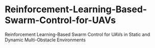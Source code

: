 # Reinforcement-Learning-Based-Swarm-Control-for-UAVs
Reinforcement Learning-Based Swarm Control for UAVs in Static and Dynamic Multi-Obstacle Environments
